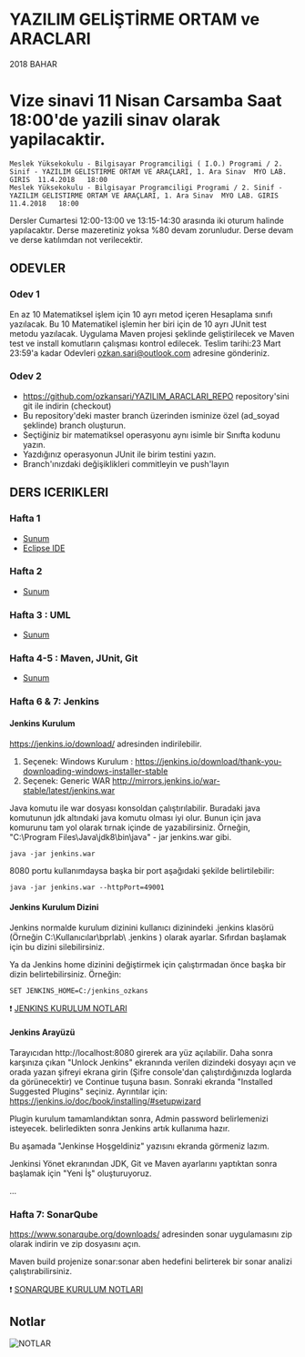 # YAZILIM GELİŞTİRME ORTAM ve ARACLARI
2018 BAHAR

# Vize sinavi 11 Nisan Carsamba Saat 18:00'de yazili sinav olarak yapilacaktir.

    Meslek Yüksekokulu - Bilgisayar Programciligi ( I.Ö.) Programi / 2. Sinif - YAZILIM GELISTIRME ORTAM VE ARAÇLARI, 1. Ara Sinav	MYO LAB. GIRIS	11.4.2018	18:00
    Meslek Yüksekokulu - Bilgisayar Programciligi Programi / 2. Sinif - YAZILIM GELISTIRME ORTAM VE ARAÇLARI, 1. Ara Sinav	MYO LAB. GIRIS	11.4.2018	18:00

Dersler Cumartesi 12:00-13:00 ve 13:15-14:30 arasında iki oturum halinde yapılacaktır.
Derse mazeretiniz yoksa %80 devam zorunludur. Derse devam ve derse katılımdan not verilecektir.

## ODEVLER

### Odev 1

En az 10 Matematiksel işlem için 10 ayrı metod içeren Hesaplama sınıfı yazılacak. 
Bu 10 Matematikel işlemin her biri için de 10 ayrı JUnit test metodu yazılacak.
Uygulama Maven projesi şeklinde geliştirilecek ve Maven test ve install komutların çalışması kontrol edilecek.
Teslim tarihi:23 Mart 23:59'a kadar
Odevleri ozkan.sari@outlook.com adresine  gönderiniz.

### Odev 2
* https://github.com/ozkansari/YAZILIM_ARACLARI_REPO repository'sini git ile indirin (checkout)
* Bu repository'deki master branch üzerinden isminize özel (ad_soyad şeklinde) branch oluşturun.
* Seçtiğiniz bir matematiksel operasyonu aynı isimle bir Sınıfta kodunu yazın.
* Yazdığınız operasyonun JUnit ile birim testini yazın.
* Branch'ınızdaki değişiklikleri commitleyin ve push'layın

## DERS ICERIKLERI

### Hafta 1
- [Sunum](https://github.com/ozkansari/MyCourses/raw/master/SoftwareDevEnvAndTools/_docs/1_Ders_Sunum.pdf)
- [Eclipse IDE](https://github.com/ozkansari/MyCourses/raw/master/SoftwareDevEnvAndTools/_docs/1_Eclipse-Kullanimi.pdf)

### Hafta 2 
- [Sunum](https://github.com/ozkansari/MyCourses/raw/master/SoftwareDevEnvAndTools/_docs/2_Ders_Sunum.pdf)

### Hafta 3 : UML
- [Sunum](https://github.com/ozkansari/MyCourses/raw/master/SoftwareDevEnvAndTools/_docs/3_Ders_Sunum.pdf)

### Hafta 4-5 : Maven, JUnit, Git
- [Sunum](https://github.com/ozkansari/MyCourses/raw/master/SoftwareDevEnvAndTools/_docs/4_Ders_Sunum.pdf)

### Hafta 6 & 7: Jenkins

#### Jenkins Kurulum
https://jenkins.io/download/ adresinden indirilebilir.
1. Seçenek: Windows Kurulum : https://jenkins.io/download/thank-you-downloading-windows-installer-stable
2. Seçenek: Generic WAR http://mirrors.jenkins.io/war-stable/latest/jenkins.war

Java komutu ile war dosyası konsoldan çalıştırılabilir. Buradaki java komutunun jdk altındaki java komutu olması iyi olur. Bunun için java komurunu tam yol olarak tırnak içinde de yazabilirsiniz. Örneğin, "C:\Program Files\Java\jdk8\bin\java" - jar jenkins.war gibi.

    java -jar jenkins.war
    
8080 portu kullanımdaysa başka bir port aşağıdaki şekilde belirtilebilir:

    java -jar jenkins.war --httpPort=49001

#### Jenkins Kurulum Dizini
Jenkins normalde kurulum dizinini kullanıcı dizinindeki .jenkins klasörü (Örneğin C:\Kullanıcılar\bprlab\ .jenkins ) olarak ayarlar. 
Sıfırdan başlamak için bu dizini silebilirsiniz.

Ya da Jenkins home dizinini değiştirmek için çalıştırmadan önce başka bir dizin belirtebilirsiniz. 
Örneğin:

    SET JENKINS_HOME=C:/jenkins_ozkans

:exclamation: [JENKINS KURULUM NOTLARI](https://github.com/ozkansari/MyCourses/blob/master/SoftwareDevEnvAndTools/_docs/jenkins/README.md)

#### Jenkins Arayüzü
Tarayıcıdan http://localhost:8080 girerek ara yüz açılabilir.
Daha sonra karşınıza çıkan "Unlock Jenkins" ekranında verilen dizindeki dosyayı açın ve orada yazan şifreyi ekrana girin (Şifre console'dan çalıştırdığınızda loglarda da görünecektir) ve Continue tuşuna basın. Sonraki ekranda "Installed Suggested Plugins" seçiniz. Ayrıntılar için: https://jenkins.io/doc/book/installing/#setupwizard

Plugin kurulum tamamlandıktan sonra, Admin password belirlemenizi isteyecek. belirledikten sonra Jenkins artık kullanıma hazır.

Bu aşamada "Jenkinse Hoşgeldiniz" yazısını ekranda görmeniz lazım.

Jenkinsi Yönet ekranından JDK, Git ve Maven ayarlarını yaptıktan sonra başlamak için "Yeni İş" oluşturuyoruz.

...

### Hafta 7: SonarQube

https://www.sonarqube.org/downloads/ adresinden sonar uygulamasını zip olarak indirin ve zip dosyasını açın. 

Maven build projenize sonar:sonar aben hedefini belirterek bir sonar analizi çalıştırabilirsiniz.

:exclamation: [SONARQUBE KURULUM NOTLARI](https://github.com/ozkansari/MyCourses/blob/master/SoftwareDevEnvAndTools/_docs/sonarqube/README.md)

## Notlar

![NOTLAR](https://github.com/ozkansari/MyCourses/raw/master/SoftwareDevEnvAndTools/_docs/Notlar_SwDev.png)

